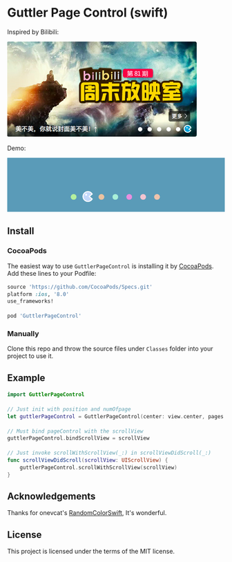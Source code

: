 # Guttler Page Control (swift)

Inspired by Bilibili:

<p align="left" >
  <img src="Demo/bilibili.png" alt="bilibili" title="bilibili">
</p>

Demo:

<p align="left" >
  <img src="Demo/demo.gif" alt="demo" title="demo">
</p>

## Install

### CocoaPods

The easiest way to use `GuttlerPageControl` is installing it by [CocoaPods](http://cocoapods.org). Add these lines to your Podfile:

```ruby
source 'https://github.com/CocoaPods/Specs.git'
platform :ios, '8.0'
use_frameworks!

pod 'GuttlerPageControl'
```

### Manually

Clone this repo and throw the source files under `Classes` folder into your project to use it.

## Example

```swift
import GuttlerPageControl

// Just init with position and numOfpage
let guttlerPageControl = GuttlerPageControl(center: view.center, pages: numOfpage)

// Must bind pageControl with the scrollView 
guttlerPageControl.bindScrollView = scrollView

// Just invoke scrollWithScrollView(_:) in scrollViewDidScroll(_:)
func scrollViewDidScroll(scrollView: UIScrollView) {
    guttlerPageControl.scrollWithScrollView(scrollView)
}

```

## Acknowledgements

Thanks for onevcat's [RandomColorSwift](https://github.com/onevcat/RandomColorSwift), It's wonderful.

## License

This project is licensed under the terms of the MIT license.
